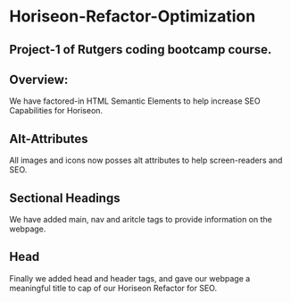 # Horiseon-Refactor-Optimization

## Project-1 of Rutgers coding bootcamp course.

## Overview:
We have factored-in HTML Semantic Elements to help increase SEO Capabilities for Horiseon.

## Alt-Attributes
All images and icons now posses alt attributes to help screen-readers and SEO.

## Sectional Headings
We have added main, nav and aritcle tags to provide information on the webpage.

## Head
Finally we added head and header tags, and gave our webpage a meaningful title to cap of our Horiseon Refactor for SEO.



